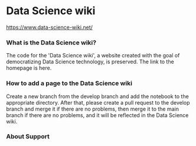 # Data Science wiki

https://www.data-science-wiki.net/


### What is the Data Science wiki?
The code for the 'Data Science wiki', a website created with the goal of democratizing Data Science technology, is preserved.
The link to the homepage is here.


### How to add a page to the Data Science wiki
Create a new branch from the develop branch and add the notebook to the appropriate directory. After that, please create a pull request to the develop branch and merge it if there are no problems, then merge it to the main branch if there are no problems, and it will be reflected in the Data Science wiki.



### About Support


